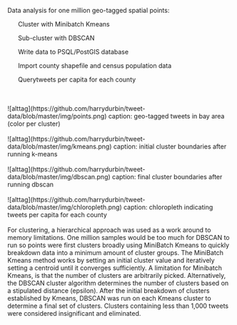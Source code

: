 Data analysis for one million geo-tagged spatial points:
<br>
<ul>Cluster with Minibatch Kmeans</ul>
<ul>Sub-cluster with DBSCAN</ul>
<ul>Write data to PSQL/PostGIS database</ul>
<ul>Import county shapefile and census population data</ul>
<ul>Querytweets per capita for each county</ul>
<br><br>
![alttag](https://github.com/harrydurbin/tweet-data/blob/master/img/points.png)
caption: geo-tagged tweets in bay area (color per cluster)
<br><br>
![alttag](https://github.com/harrydurbin/tweet-data/blob/master/img/kmeans.png)
caption: initial cluster boundaries after running k-means
<br><br>
![alttag](https://github.com/harrydurbin/tweet-data/blob/master/img/dbscan.png)
caption: final cluster boundaries after running dbscan
<br><br>
![alttag](https://github.com/harrydurbin/tweet-data/blob/master/img/chloropleth.png)
caption: chloropleth indicating tweets per capita for each county
<br><br>
For clustering, a hierarchical approach was used as a work around to memory limitations. One million samples would be too much for DBSCAN to run so points were first clusters broadly using MiniBatch Kmeans to quickly breakdown data into a minimum amount of cluster groups. The MiniBatch Kmeans method works by setting an initial cluster value and iteratively setting a centroid until it converges sufficiently. A limitation for Minibatch Kmeans, is that the number of clusters are arbitrarily picked. Alternatively, the DBSCAN cluster algorithm determines the number of clusters based on a stipulated distance (epsilon). After the initial breakdown of clusters established by Kmeans, DBSCAN was run on each Kmeans cluster to determine a final set of clusters. Clusters containing less than 1,000 tweets were considered insignificant and eliminated.

